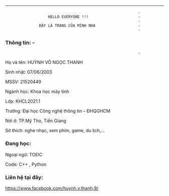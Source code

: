 ----------------------------------------------------------------
                                                               -
                       HELLO EVERYONE !!!                      -
                                                               -
                   ĐÂY LÀ TRANG CỦA MÌNH NHA                   -
                                                               -
### Thông tin:                                                 -
                                                               -
Họ và tên: HUỲNH VÕ NGỌC THANH

Sinh nhật: 07/06/2003

MSSV: 21520449

Ngành học: Khoa học máy tính

Lớp: KHCL2021.1

Trường: Đại học Công nghệ thông tin – ĐHQGHCM

Nơi ở: TP.Mỹ Tho, Tiền Giang

Sở thích: nghe nhạc, xem phim, game, du lịch,…

### Đang học:

Ngoại ngữ: TOEIC

Code: C++ , Python
### Liên hệ tại đây:
https://www.facebook.com/huynh.v.thanh.9/

